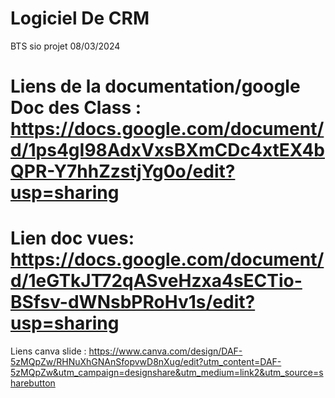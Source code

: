 # Logiciel De CRM
BTS sio projet 08/03/2024
# Liens de la documentation/google Doc des Class :  https://docs.google.com/document/d/1ps4gI98AdxVxsBXmCDc4xtEX4bQPR-Y7hhZzstjYg0o/edit?usp=sharing

# Lien doc vues: https://docs.google.com/document/d/1eGTkJT72qASveHzxa4sECTio-BSfsv-dWNsbPRoHv1s/edit?usp=sharing

Liens canva slide : https://www.canva.com/design/DAF-5zMQpZw/RHNuXhGNAnSfopvwD8nXug/edit?utm_content=DAF-5zMQpZw&utm_campaign=designshare&utm_medium=link2&utm_source=sharebutton

